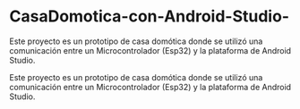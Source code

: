 # CasaDomotica-con-Android-Studio-

Este proyecto es un prototipo de casa domótica donde se utilizó una comunicación entre un Microcontrolador (Esp32) y la plataforma de Android Studio.

Este proyecto es un prototipo de casa domótica donde se utilizó una comunicación entre un Microcontrolador (Esp32) y la plataforma de Android Studio.

